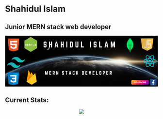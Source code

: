 # Shahidul Islam
## Junior MERN stack web developer
<p align='center'>
    <a style="width:100%; height:500px" href='https://www.facebook.com/profile.php?id=100007891637711'><img src='https://raw.githubusercontent.com/Shahidul-Islam-Jony/Shahidul-Islam-Jony/main/images/Shahidul%20Islam.png.png' />
<a>
</p>
<!-- <p style="color:white;position:absolute; top:30px; left:100px; font-size:20px">Shahidul Islam</p>
<p style="color:white;position:absolute; font-size:16px;top:200px; left:100px">Web Developer</p> -->

## Current Stats:
<p align="center">
<img src="https://github-readme-streak-stats.herokuapp.com?user=Shahidul-Islam-Jony&theme=whatsapp-dark2"/>
</p>
